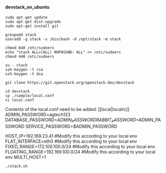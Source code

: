 #### devstack_on_ubuntu
```
sudo apt-get update
sudo apt-get dist-upgrade
sudo apt-get install git

groupadd stack
useradd -g stack -s /bin/bash -d /opt/stack -m stack

chmod 640 /etc/sudoers
echo "stack ALL=(ALL) NOPASSWD: ALL" >> /etc/sudoers
chmod 440 /etc/sudoers

su - stack
ssh-keygen -t rsa
ssh-keygen -t dsa

git clone https://git.openstack.org/openstack-dev/devstack

cd devstack
cp ./sample/local.conf
vi local.conf
```
Contents of the local.conf need to be added:
[[local|localrc]]
ADMIN_PASSWORD=agtech123
DATABASE_PASSWORD=$ADMIN_PASSWORD
RABBIT_PASSWORD=$ADMIN_PASSWORD
SERVICE_PASSWORD=$ADMIN_PASSWORD

HOST_IP=192.169.23.41 #Modify this according to your local env
FLAT_INTERFACE=eth0 #Modify this according to your local env
FIXED_RANGE=172.100.100.0/24 #Modify this according to your local env
FLOATING_RANGE=192.169.100.0/24 #Modify this according to your local env
MULTI_HOST=1
```
./stack.sh
```
